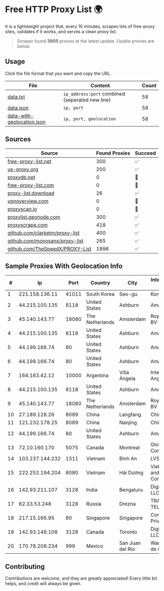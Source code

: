 
# Free HTTP Proxy List 🌍

It is a lightweight project that, every 10 minutes, scrapes lots of free-proxy sites, validates if it works, and serves a clean proxy list.


> Scraper found **3905** proxies at the latest update. Usable proxies are below.

## Usage

Click the file format that you want and copy the URL.


|File|Content|Count|
|----|-------|-----|
|[data.txt](https://raw.githubusercontent.com/themiralay/Proxy-List-World/master/data.txt)|`ip_address:port` combined (seperated new line)|58|
|[data.json](https://raw.githubusercontent.com/themiralay/Proxy-List-World/master/data.json)|`ip, port`|58|
|[data-with-geolocation.json](https://raw.githubusercontent.com/themiralay/Proxy-List-World/master/data-with-geolocation.json)|`ip, port, geolocation`|58|

## Sources

|Source|Found Proxies|Succeed|
|------|-------------|-------|
|[free-proxy-list.net](https://free-proxy-list.net)|300|✅|
|[us-proxy.org](https://www.us-proxy.org)|200|✅|
|[proxydb.net](http://proxydb.net)|0|🚫|
|[free-proxy-list.com](https://free-proxy-list.com/?page=&port=&type%5B%5D=http&type%5B%5D=https&up_time=0&search=Search)|0|🚫|
|[proxy-list.download](https://www.proxy-list.download/HTTP)|26|✅|
|[vpnoverview.com](https://vpnoverview.com/privacy/anonymous-browsing/free-proxy-servers)|0|🚫|
|[proxyscan.io](https://www.proxyscan.io)|0|🚫|
|[proxylist.geonode.com](https://proxylist.geonode.com/api/proxy-list?limit=300&page=1&sort_by=lastChecked&sort_type=desc&protocols=http,https)|300|✅|
|[proxyscrape.com](https://api.proxyscrape.com/v2/?request=displayproxies&protocol=http&timeout=10000&country=all&ssl=all&anonymity=all)|418|✅|
|[github.com/clarketm/proxy-list](https://raw.githubusercontent.com/clarketm/proxy-list/master/proxy-list-raw.txt)|400|✅|
|[github.com/monosans/proxy-list](https://raw.githubusercontent.com/monosans/proxy-list/main/proxies/http.txt)|265|✅|
|[github.com/TheSpeedX/PROXY-List](https://raw.githubusercontent.com/TheSpeedX/PROXY-List/master/http.txt)|1996|✅|


## Sample Proxies With Geolocation Info

|#|Ip|Port|Country|City|Internet Service Provider|
|-|--|----|-------|----|-------------------------|
|1|221.158.136.11|41011|South Korea|Seo-gu|Korea Telecom|
|2|44.215.100.135|8118|United States|Ashburn|Amazon.com|
|3|45.140.143.77|18080|The Netherlands|Amsterdam|RoyaleHosting BV|
|4|44.215.100.135|8118|United States|Ashburn|Amazon.com|
|5|44.199.166.74|80|United States|Ashburn|Amazon.com|
|6|44.199.166.74|80|United States|Ashburn|Amazon.com|
|7|164.163.42.12|10000|Argentina|Villa Ángela|Interret Villa Angela SRL|
|8|44.215.100.135|8118|United States|Ashburn|Amazon.com|
|9|45.140.143.77|18080|The Netherlands|Amsterdam|RoyaleHosting BV|
|10|27.189.128.26|8089|China|Langfang|Chinanet|
|11|121.232.178.25|8089|China|Nanjing|Chinanet|
|12|44.199.166.74|80|United States|Ashburn|Amazon.com|
|13|72.10.160.170|5075|Canada|Montreal|GloboTech Communications|
|14|103.237.144.232|1311|Vietnam|Bình An|LVSOFT|
|15|222.252.194.204|8080|Vietnam|Hải Dương|VietNam Post and Telecom Corporation|
|16|142.93.211.107|3128|India|Bengaluru|DigitalOcean, LLC|
|17|62.33.53.248|3128|Russia|Drezna|TRANS-TELECOM|
|18|217.15.166.95|80|Singapore|Singapore|Contabo Asia Private Limited|
|19|142.93.148.108|3128|Canada|Toronto|DigitalOcean, LLC|
|20|170.78.208.234|999|Mexico|San Juan del Río|Wantelco SAS de CV|



## Contributing

Contributions are welcome, and they are greatly appreciated! Every
little bit helps, and credit will always be given.

